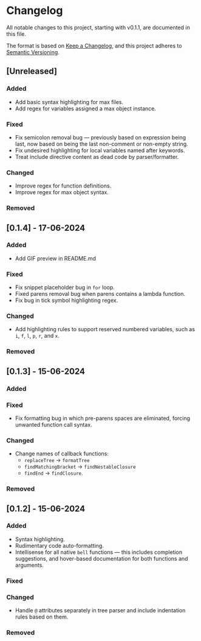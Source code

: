 # Changelog

All notable changes to this project, starting with v0.1.1, are documented in this file.

The format is based on [Keep a Changelog](https://keepachangelog.com/en/1.1.0/),
and this project adheres to [Semantic Versioning](https://semver.org/spec/v2.0.0.html).

## [Unreleased]

### Added

- Add basic syntax highlighting for max files.
- Add regex for variables assigned a max object instance.

### Fixed

- Fix semicolon removal bug — previously based on expression being last, now based on being the last non-comment or non-empty string.
- Fix undesired highlighting for local variables named after keywords.
- Treat include directive content as dead code by parser/formatter.

### Changed

- Improve regex for function definitions.
- Improve regex for max object syntax.

### Removed

## [0.1.4] - 17-06-2024

### Added

- Add GIF preview in README.md

### Fixed

- Fix snippet placeholder bug in `for` loop.
- Fixed parens removal bug when parens contains a lambda function.
- Fix bug in tick symbol highlighting regex.

### Changed

- Add highlighting rules to support reserved numbered variables, such as `i`, `f`, `l`, `p`, `r`, and `x`.

### Removed

## [0.1.3] - 15-06-2024

### Added

### Fixed

- Fix formatting bug in which pre-parens spaces are eliminated, forcing unwanted function call syntax.

### Changed

- Change names of callback functions:
  - `replaceTree` -> `formatTree`
  - `findMatchingBracket` -> `findNestableClosure`
  - `findEnd` -> `findClosure`.

### Removed

## [0.1.2] - 15-06-2024

### Added

- Syntax highlighting.
- Rudimentary code auto-formatting.
- Intellisense for all native `bell` functions — this includes completion suggestions, and hover-based documentation for both functions and arguments.

### Fixed

### Changed

- Handle `@` attributes separately in tree parser and include indentation rules based on them.

### Removed
